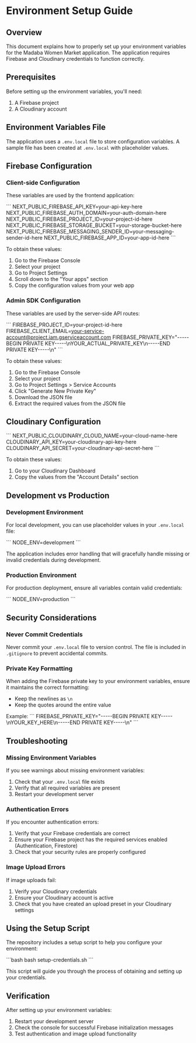 # Environment Setup Guide

## Overview
This document explains how to properly set up your environment variables for the Madaba Women Market application. The application requires Firebase and Cloudinary credentials to function correctly.

## Prerequisites
Before setting up the environment variables, you'll need:
1. A Firebase project
2. A Cloudinary account

## Environment Variables File
The application uses a `.env.local` file to store configuration variables. A sample file has been created at `.env.local` with placeholder values.

## Firebase Configuration

### Client-side Configuration
These variables are used by the frontend application:

\`\`\`
NEXT_PUBLIC_FIREBASE_API_KEY=your-api-key-here
NEXT_PUBLIC_FIREBASE_AUTH_DOMAIN=your-auth-domain-here
NEXT_PUBLIC_FIREBASE_PROJECT_ID=your-project-id-here
NEXT_PUBLIC_FIREBASE_STORAGE_BUCKET=your-storage-bucket-here
NEXT_PUBLIC_FIREBASE_MESSAGING_SENDER_ID=your-messaging-sender-id-here
NEXT_PUBLIC_FIREBASE_APP_ID=your-app-id-here
\`\`\`

To obtain these values:
1. Go to the Firebase Console
2. Select your project
3. Go to Project Settings
4. Scroll down to the "Your apps" section
5. Copy the configuration values from your web app

### Admin SDK Configuration
These variables are used by the server-side API routes:

\`\`\`
FIREBASE_PROJECT_ID=your-project-id-here
FIREBASE_CLIENT_EMAIL=your-service-account@project.iam.gserviceaccount.com
FIREBASE_PRIVATE_KEY="-----BEGIN PRIVATE KEY-----\nYOUR_ACTUAL_PRIVATE_KEY\n-----END PRIVATE KEY-----\n"
\`\`\`

To obtain these values:
1. Go to the Firebase Console
2. Select your project
3. Go to Project Settings > Service Accounts
4. Click "Generate New Private Key"
5. Download the JSON file
6. Extract the required values from the JSON file

## Cloudinary Configuration

\`\`\`
NEXT_PUBLIC_CLOUDINARY_CLOUD_NAME=your-cloud-name-here
CLOUDINARY_API_KEY=your-cloudinary-api-key-here
CLOUDINARY_API_SECRET=your-cloudinary-api-secret-here
\`\`\`

To obtain these values:
1. Go to your Cloudinary Dashboard
2. Copy the values from the "Account Details" section

## Development vs Production

### Development Environment
For local development, you can use placeholder values in your `.env.local` file:

\`\`\`
NODE_ENV=development
\`\`\`

The application includes error handling that will gracefully handle missing or invalid credentials during development.

### Production Environment
For production deployment, ensure all variables contain valid credentials:

\`\`\`
NODE_ENV=production
\`\`\`

## Security Considerations

### Never Commit Credentials
Never commit your `.env.local` file to version control. The file is included in `.gitignore` to prevent accidental commits.

### Private Key Formatting
When adding the Firebase private key to your environment variables, ensure it maintains the correct formatting:
- Keep the newlines as `\n`
- Keep the quotes around the entire value

Example:
\`\`\`
FIREBASE_PRIVATE_KEY="-----BEGIN PRIVATE KEY-----\nYOUR_KEY_HERE\n-----END PRIVATE KEY-----\n"
\`\`\`

## Troubleshooting

### Missing Environment Variables
If you see warnings about missing environment variables:
1. Check that your `.env.local` file exists
2. Verify that all required variables are present
3. Restart your development server

### Authentication Errors
If you encounter authentication errors:
1. Verify that your Firebase credentials are correct
2. Ensure your Firebase project has the required services enabled (Authentication, Firestore)
3. Check that your security rules are properly configured

### Image Upload Errors
If image uploads fail:
1. Verify your Cloudinary credentials
2. Ensure your Cloudinary account is active
3. Check that you have created an upload preset in your Cloudinary settings

## Using the Setup Script
The repository includes a setup script to help you configure your environment:

\`\`\`bash
bash setup-credentials.sh
\`\`\`

This script will guide you through the process of obtaining and setting up your credentials.

## Verification
After setting up your environment variables:
1. Restart your development server
2. Check the console for successful Firebase initialization messages
3. Test authentication and image upload functionality
